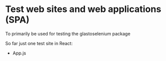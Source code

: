 # Test web sites and web applications (SPA)

To primarily be used for testing the glastoselenium package


So far just one test site in React:
- App.js
